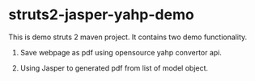 struts2-jasper-yahp-demo
========================

This is demo struts 2 maven project. It contains two demo functionality.

1. Save webpage as pdf using opensource yahp convertor api.

2. Using Jasper to generated pdf from list of model object.


